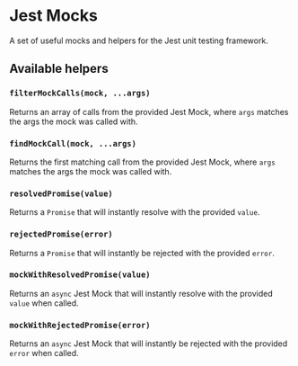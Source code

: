 Jest Mocks
==========

A set of useful mocks and helpers for the Jest unit testing framework.


Available helpers
-----------------

### `filterMockCalls(mock, ...args)`
Returns an array of calls from the provided Jest Mock, where `args` matches the args the mock was
called with.


### `findMockCall(mock, ...args)`
Returns the first matching call from the provided Jest Mock, where `args` matches the args the mock
was called with.


### `resolvedPromise(value)`
Returns a `Promise` that will instantly resolve with the provided `value`.


### `rejectedPromise(error)`
Returns a `Promise` that will instantly be rejected with the provided `error`.


### `mockWithResolvedPromise(value)`
Returns an `async` Jest Mock that will instantly resolve with the provided `value` when called.


### `mockWithRejectedPromise(error)`
Returns an `async` Jest Mock that will instantly be rejected with the provided `error` when called.
